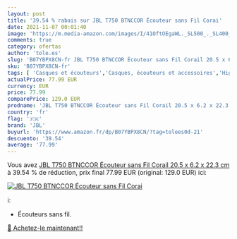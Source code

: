 ```yaml
---
layout: post
title: '39.54 % rabais sur JBL T750 BTNCCOR Écouteur sans Fil Corai'
date: 2021-11-07 00:01:40
image: 'https://m.media-amazon.com/images/I/41OftOEgaWL._SL500_._SL400_.jpg'
comments: true
category: ofertas
author: 'tole.es'
slug: 'B07YBPX8CN-fr JBL T750 BTNCCOR Écouteur sans Fil Corail 20.5 x 6.2 x...'
sku: 'B07YBPX8CN-fr'
tags: [ 'Casques et écouteurs','Casques, écouteurs et accessoires','High-Tech','jbl', ]
actualPrice: 77.99 EUR
currency: EUR
price: 77.99
comparePrice: 129.0 EUR
prodname: 'JBL T750 BTNCCOR Écouteur sans Fil Corail 20.5 x 6.2 x 22.3 cm'
country: 'fr'
flag: '🇫🇷'
brand: 'JBL'
buyurl: 'https://www.amazon.fr/dp/B07YBPX8CN/?tag=tolees0d-21'
descuento: '39.54'
average: '77.99'
---
```


Vous avez [JBL T750 BTNCCOR Écouteur sans Fil Corail 20.5 x 6.2 x 22.3 cm](https://www.amazon.fr/dp/B07YBPX8CN/?tag=tolees0d-21)  à  39.54 % de réduction, prix final  77.99 EUR (original: 129.0 EUR) ici:

[![JBL T750 BTNCCOR Écouteur sans Fil Corai](https://m.media-amazon.com/images/I/41OftOEgaWL._SL500_._SL400_.jpg)](https://www.amazon.fr/dp/B07YBPX8CN/?tag=tolees0d-21)

ℹ️:

- Écouteurs sans fil.

[🛒 Achetez-le maintenant!!](https://www.amazon.fr/dp/B07YBPX8CN/?tag=tolees0d-21)
